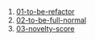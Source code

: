 1. [01-to-be-refactor](01-to-be-refactor)
2. [02-to-be-full-normal](02-to-be-full-normal)
3. [03-novelty-score](03-novelty-score)
